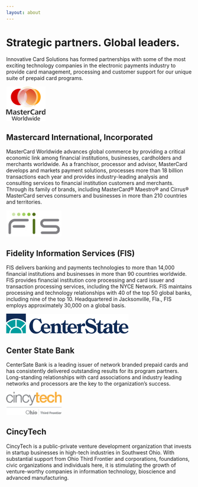 ```yaml
---
layout: about
---
```

# Strategic partners. Global leaders.

Innovative Card Solutions has formed partnerships with some of the most
exciting technology companies in the electronic payments industry to provide
card management, processing and customer support for our unique suite of
prepaid card programs.

<img class='partners' src='/images/partners/mastercard.png' />

## Mastercard International, Incorporated

MasterCard Worldwide advances global commerce by providing a critical
economic link among financial institutions, businesses, cardholders and
merchants worldwide. As a franchisor, processor and advisor, MasterCard
develops and markets payment solutions, processes more than 18 billion
transactions each year and provides industry-leading analysis and consulting
services to financial institution customers and merchants. Through its family
of brands, including MasterCard&reg; Maestro&reg; and Cirrus&reg; MasterCard
serves consumers and businesses in more than 210 countries and territories.

<img class='partners' src='/images/partners/fis.png' />

## Fidelity Information Services (FIS)

FIS delivers banking and payments technologies to more than 14,000 financial
institutions and businesses in more than 90 countries worldwide. FIS provides
financial institution core processing and card issuer and transaction
processing services, including the NYCE Network. FIS maintains processing and
technology relationships with 40 of the top 50 global banks, including nine
of the top 10. Headquartered in Jacksonville, Fla., FIS employs approximately
30,000 on a global basis.

<img class='partners' src='/images/partners/center_state_bank.png' />

## Center State Bank

CenterSate Bank is a leading issuer of network branded prepaid cards and has
consistently delivered outstanding results for its program partners.
Long-standing relationships with card associations and industry leading
networks and processors are the key to the organization’s success.

<img class='partners' src='/images/partners/cincytech.png' />

## CincyTech

CincyTech is a public-private venture development organization that invests
in startup businesses in high-tech industries in Southwest Ohio. With
substantial support from Ohio Third Frontier and corporations, foundations,
civic organizations and individuals here, it is stimulating the growth of
venture-worthy companies in information technology, bioscience and advanced
manufacturing.
